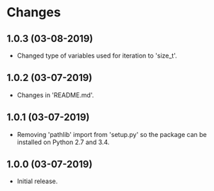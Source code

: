 # Changes

## 1.0.3 (03-08-2019)
* Changed type of variables used for iteration to 'size_t'.

## 1.0.2 (03-07-2019)
* Changes in 'README.md'.

## 1.0.1 (03-07-2019)
* Removing 'pathlib' import from 'setup.py' so the package can be installed on Python 2.7 and 3.4.

## 1.0.0 (03-07-2019)
* Initial release.
